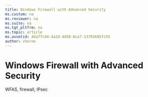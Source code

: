 ```yaml
---
title: Windows Firewall with Advanced Security
ms.custom: na
ms.reviewer: na
ms.suite: na
ms.tgt_pltfrm: na
ms.topic: article
ms.assetid: 4da77c44-4a2d-4458-8ca7-13701695fc55
author: vhorne
---
```

# Windows Firewall with Advanced Security
WFAS, firewall, IPsec  
  
